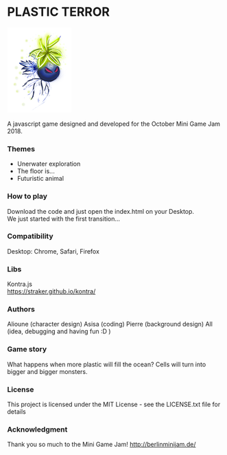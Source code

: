 # PLASTIC TERROR

![plastic terror](art/assets/hero_evo2_small_f0.png)

A javascript game designed and developed for the October Mini Game Jam 2018.

### Themes
- Unerwater exploration
- The floor is...
- Futuristic animal

### How to play
Download the code and just open the index.html on your Desktop.  
We just started with the first transition...

### Compatibility
Desktop: Chrome, Safari, Firefox

### Libs
Kontra.js  
https://straker.github.io/kontra/

### Authors
Alioune (character design)
Asisa (coding) 
Pierre (background design)
All (idea, debugging and having fun :D )


### Game story
What happens when more plastic will fill the ocean?
Cells will turn into bigger and bigger monsters.

### License
This project is licensed under the MIT License - see the LICENSE.txt file for details

### Acknowledgment
Thank you so much to the Mini Game Jam!
http://berlinminijam.de/
